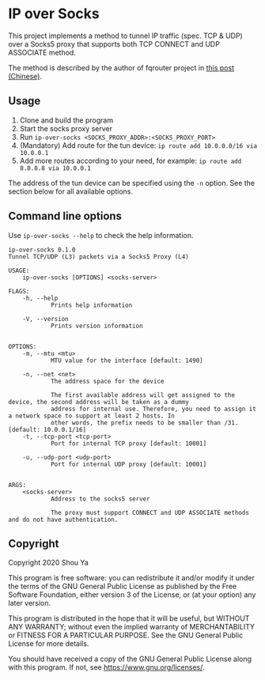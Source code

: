 # IP over Socks

This project implements a method to tunnel IP traffic (spec. TCP & UDP) over a
Socks5 proxy that supports both TCP CONNECT and UDP ASSOCIATE method.

The method is described by the author of fqrouter project in [this post (Chinese)](https://fqrouter.tumblr.com/post/51474945203/socks%E4%BB%A3%E7%90%86%E8%BD%ACvpn).

## Usage

1. Clone and build the program
2. Start the socks proxy server
3. Run `ip-over-socks <SOCKS_PROXY_ADDR>:<SOCKS_PROXY_PORT>`
4. (Mandatory) Add route for the tun device:
  `ip route add 10.0.0.0/16 via 10.0.0.1`
5. Add more routes according to your need, for example:
  `ip route add 8.8.8.8 via 10.0.0.1`

The address of the tun device can be specified using the `-n` option. See the section below for all available options.

## Command line options

Use `ip-over-socks --help` to check the help information.

    ip-over-socks 0.1.0
    Tunnel TCP/UDP (L3) packets via a Socks5 Proxy (L4)

    USAGE:
        ip-over-socks [OPTIONS] <socks-server>

    FLAGS:
        -h, --help
                Prints help information

        -V, --version
                Prints version information


    OPTIONS:
        -m, --mtu <mtu>
                MTU value for the interface [default: 1490]

        -n, --net <net>
                The address space for the device

                The first available address will get assigned to the device, the second address will be taken as a dummy
                address for internal use. Therefore, you need to assign it a network space to support at least 2 hosts. In
                other words, the prefix needs to be smaller than /31. [default: 10.0.0.1/16]
        -t, --tcp-port <tcp-port>
                Port for internal TCP proxy [default: 10001]

        -u, --udp-port <udp-port>
                Port for internal UDP proxy [default: 10001]


    ARGS:
        <socks-server>
                Address to the socks5 server

                The proxy must support CONNECT and UDP ASSOCIATE methods and do not have authentication.

## Copyright

Copyright 2020 Shou Ya

This program is free software: you can redistribute it and/or modify
it under the terms of the GNU General Public License as published by
the Free Software Foundation, either version 3 of the License, or
(at your option) any later version.

This program is distributed in the hope that it will be useful,
but WITHOUT ANY WARRANTY; without even the implied warranty of
MERCHANTABILITY or FITNESS FOR A PARTICULAR PURPOSE.  See the
GNU General Public License for more details.

You should have received a copy of the GNU General Public License
along with this program.  If not, see <https://www.gnu.org/licenses/>.


